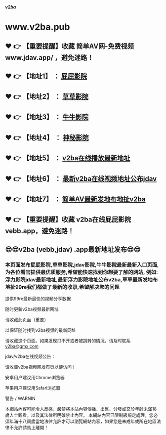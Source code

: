 ##### v2ba
<h1>www.v2ba.pub</h1>
<h2>❤️ 👉 【重要提醒】收藏 简单AV网-免费视频 www.jdav.app/ ，避免迷路！</h2>
<h2>❤️ 👉 【地址1】 ： <a href="https://jdav.website">屁屁影院</a> </h2>
<h2>❤️ 👉 【地址2】 ： <a href="https://jdav.house">草草影院</a> </h2>
<h2>❤️ 👉 【地址3】 ： <a href="https://jdav.design">牛牛影院</a> </h2>
<h2>❤️ 👉 【地址4】 ： <a href="https://jdav.email">神秘影院</a> </h2>
<h2>❤️ 👉 【地址5】 ： <a href="https://jdav.website">v2ba在线播放最新地址</a> </h2>
<h2>❤️ 👉 【地址6】 ： <a href="https://jdav.quest">最新v2ba在线视频地址公布jdav</a> </h2>
<h2>❤️ 👉 【地址7】 ： <a href="https://jdav.solutions">简单AV最新发地布地扯v2ba</a> </h2>
<h2>❤️ 👉 【重要提醒】收藏 v2ba在线屁屁影院 vebb.app，避免迷路！</h2>
<h2>😎😎v2ba (vebb,jdav) .app最新地址发布😎😎 </h2>

<h3>本页面发布屁屁影院,草草影院,jdav影院,牛牛影院最新最新入口页面,为各位看官提供最优质服务,希望能快速找到你想要了解的网站,
例如:浮力影院jdav最新地址,最新浮力影院地址公布v2ba,草草最新发地布地扯99re我们都做了最新的收录,希望解决您的问题</h3>
</h1>
<p>提供99re最新最快的视频分享数据</p>
<p>随时更新v2ba视频最新网址</p>
<p>请收藏此页面（重要）</p>
<p>以保证随时找到v2ba视频的最新网址</p>
<p>请收藏这个页面。如果发现打不开或者被跳转的情况，请及时联系<a href="mailto:v2ba@gmx.com">v2ba@gmx.com</a></p>
<p>jdav/v2ba在线视频公告：</p>
<p>请收藏v2ba视频网发布页以便访问！</p>
<p>安卓用户建议用Chrome浏览器</p>
<p>苹果用户建议用Safari浏览器</p>
<p>警告 / WARNIN</p>
<p>本網站內容可能令人反感，嚴禁將本站內容傳播、出售、分發或交於年齡未滿18歲人士觀看，以及其法律所明確禁止內容。
本網站內容已限制級規定處理，您必須年滿十八周歲當地法律允許才可以瀏覽網站內容，如果您是未成年或所在地區法律不允許請馬上離開！</p>

